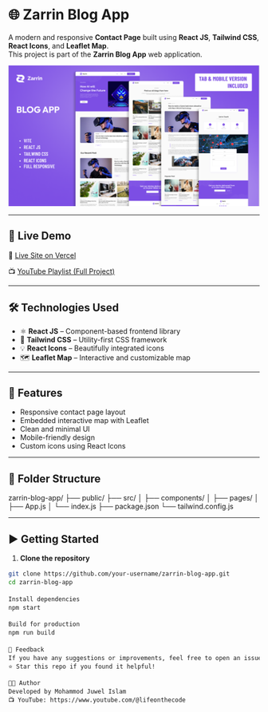 # 🌐 Zarrin Blog App

A modern and responsive **Contact Page** built using **React JS**, **Tailwind CSS**, **React Icons**, and **Leaflet Map**.  
This project is part of the **Zarrin Blog App** web application.

![Zarrin Blog Screenshot](public/web-app.png)

---

## 🚀 Live Demo

🔗 [Live Site on Vercel](https://zarrrin-blog-7ca89re53-mohammodjuwelislams-projects.vercel.app/)

📺 [YouTube Playlist (Full Project)](https://www.youtube.com/playlist?list=PLs50Ya1pVGvDAyiwlcepb69B-qqUQ7BaE)

---

## 🛠️ Technologies Used

- ⚛️ **React JS** – Component-based frontend library  
- 🎨 **Tailwind CSS** – Utility-first CSS framework  
- 💡 **React Icons** – Beautifully integrated icons  
- 🗺️ **Leaflet Map** – Interactive and customizable map  

---

## 📌 Features

- Responsive contact page layout  
- Embedded interactive map with Leaflet  
- Clean and minimal UI  
- Mobile-friendly design  
- Custom icons using React Icons

---

## 📂 Folder Structure
zarrin-blog-app/
├── public/
├── src/
│ ├── components/
│ ├── pages/
│ ├── App.js
│ └── index.js
├── package.json
└── tailwind.config.js


---

## ▶️ Getting Started

1. **Clone the repository**

```bash
git clone https://github.com/your-username/zarrin-blog-app.git
cd zarrin-blog-app

Install dependencies
npm start

Build for production
npm run build

💬 Feedback
If you have any suggestions or improvements, feel free to open an issue or submit a pull request.
⭐ Star this repo if you found it helpful!

🧑‍💻 Author
Developed by Mohammod Juwel Islam
📺 YouTube: https://www.youtube.com/@lifeonthecode


